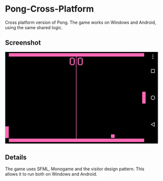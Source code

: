 # Pong-Cross-Platform

Cross platform version of Pong. The game works on Windows and Android, using the same shared logic. 

## Screenshot

<img alt="Game" src="img/Game.png">

## Details

The game uses SFML, Monogame and the visitor design pattern. This allows it to run both on Windows and Android.


